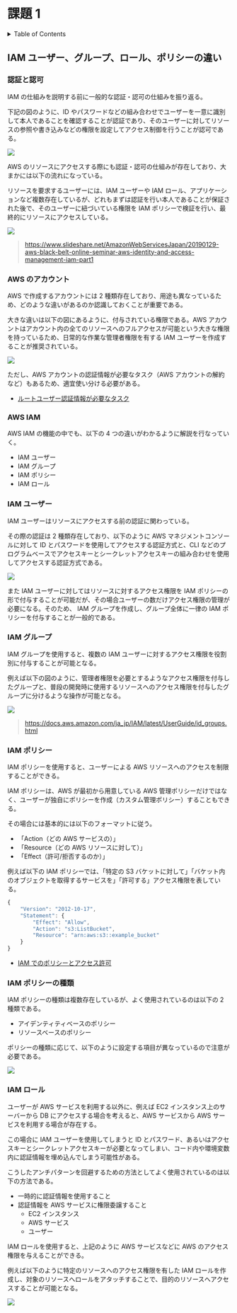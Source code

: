 # 課題 1

<!-- START doctoc generated TOC please keep comment here to allow auto update -->
<!-- DON'T EDIT THIS SECTION, INSTEAD RE-RUN doctoc TO UPDATE -->
<details>
<summary>Table of Contents</summary>

- [IAM ユーザー、グループ、ロール、ポリシーの違い](#iam-%E3%83%A6%E3%83%BC%E3%82%B6%E3%83%BC%E3%82%B0%E3%83%AB%E3%83%BC%E3%83%97%E3%83%AD%E3%83%BC%E3%83%AB%E3%83%9D%E3%83%AA%E3%82%B7%E3%83%BC%E3%81%AE%E9%81%95%E3%81%84)
  - [認証と認可](#%E8%AA%8D%E8%A8%BC%E3%81%A8%E8%AA%8D%E5%8F%AF)
  - [AWS のアカウント](#aws-%E3%81%AE%E3%82%A2%E3%82%AB%E3%82%A6%E3%83%B3%E3%83%88)
  - [AWS IAM](#aws-iam)
  - [IAM ユーザー](#iam-%E3%83%A6%E3%83%BC%E3%82%B6%E3%83%BC)
  - [IAM グループ](#iam-%E3%82%B0%E3%83%AB%E3%83%BC%E3%83%97)
  - [IAM ポリシー](#iam-%E3%83%9D%E3%83%AA%E3%82%B7%E3%83%BC)
  - [IAM ポリシーの種類](#iam-%E3%83%9D%E3%83%AA%E3%82%B7%E3%83%BC%E3%81%AE%E7%A8%AE%E9%A1%9E)
  - [IAM ロール](#iam-%E3%83%AD%E3%83%BC%E3%83%AB)

</details>
<!-- END doctoc generated TOC please keep comment here to allow auto update -->

## IAM ユーザー、グループ、ロール、ポリシーの違い

### 認証と認可

IAM の仕組みを説明する前に一般的な認証・認可の仕組みを振り返る。

下記の図のように、ID やパスワードなどの組み合わせでユーザーを一意に識別して本人であることを確認することが認証であり、そのユーザーに対してリソースの参照や書き込みなどの権限を設定してアクセス制御を行うことが認可である。

![](assets/auth.drawio.svg)

AWS のリソースにアクセスする際にも認証・認可の仕組みが存在しており、大まかには以下の流れになっている。

リソースを要求するユーザーには、IAM ユーザーや IAM ロール、アプリケーションなど複数存在しているが、どれもまずは認証を行い本人であることが保証された後で、そのユーザーに紐づいている権限を IAM ポリシーで検証を行い、最終的にリソースにアクセスしている。

![](https://image.slidesharecdn.com/20190129aws-blackbeltiampart1-190129051558/95/20190129-aws-black-belt-online-seminar-aws-identity-and-access-management-aws-iam-part1-10-638.jpg?cb=1548898676)

> https://www.slideshare.net/AmazonWebServicesJapan/20190129-aws-black-belt-online-seminar-aws-identity-and-access-management-iam-part1

### AWS のアカウント

AWS で作成するアカウントには 2 種類存在しており、用途も異なっているため、どのような違いがあるのか認識しておくことが重要である。

大きな違いは以下の図にあるように、付与されている権限である。AWS アカウントはアカウント内の全てのリソースへのフルアクセスが可能という大きな権限を持っているため、日常的な作業な管理者権限を有する IAM ユーザーを作成することが推奨されている。

![](assets/aws_accounts.drawio.svg)

ただし、AWS アカウントの認証情報が必要なタスク（AWS アカウントの解約など）もあるため、適宜使い分ける必要がある。

- [ルートユーザー認証情報が必要なタスク](https://docs.aws.amazon.com/ja_jp/general/latest/gr/root-vs-iam.html#aws_tasks-that-require-root)

### AWS IAM

AWS IAM の機能の中でも、以下の 4 つの違いがわかるように解説を行なっていく。

- IAM ユーザー
- IAM グループ
- IAM ポリシー
- IAM ロール

### IAM ユーザー

IAM ユーザーはリソースにアクセスする前の認証に関わっている。

その際の認証は 2 種類存在しており、以下のように AWS マネジメントコンソールに対して ID とパスワードを使用してアクセスする認証方式と、CLI などのプログラムベースでアクセスキーとシークレットアクセスキーの組み合わせを使用してアクセスする認証方式である。

![](assets/iam_user.drawio.svg)

また IAM ユーザーに対してはリソースに対するアクセス権限を IAM ポリシーの形で付与することが可能だが、その場合ユーザーの数だけアクセス権限の管理が必要になる。そのため、 IAM グループを作成し、グループ全体に一律の IAM ポリシーを付与することが一般的である。

### IAM グループ

IAM グループを使用すると、複数の IAM ユーザーに対するアクセス権限を役割別に付与することが可能となる。

例えば以下の図のように、管理者権限を必要とするようなアクセス権限を付与したグループと、普段の開発時に使用するリソースへのアクセス権限を付与したグループに分けるような操作が可能となる。

![](https://docs.aws.amazon.com/ja_jp/IAM/latest/UserGuide/images/Relationship_Between_Entities_Example.diagram.png)

> https://docs.aws.amazon.com/ja_jp/IAM/latest/UserGuide/id_groups.html

### IAM ポリシー

IAM ポリシーを使用すると、ユーザーによる AWS リソースへのアクセスを制限することができる。

IAM ポリシーは、AWS が最初から用意している AWS 管理ポリシーだけではなく、ユーザーが独自にポリシーを作成（カスタム管理ポリシー）することもできる。

その場合には基本的には以下のフォーマットに従う。

- 「Action（どの AWS サービスの）」
- 「Resource（どの AWS リソースに対して）」
- 「Effect（許可/拒否するのか）」

例えば以下の IAM ポリシーでは、「特定の S3 バケットに対して」「バケット内のオブジェクトを取得するサービスを」「許可する」アクセス権限を表している。

```js
{
    "Version": "2012-10-17",
    "Statement": {
        "Effect": "Allow",
        "Action": "s3:ListBucket",
        "Resource": "arn:aws:s3::example_bucket"
    }
}
```

- [IAM でのポリシーとアクセス許可](https://docs.aws.amazon.com/ja_jp/IAM/latest/UserGuide/access_policies.html)

### IAM ポリシーの種類

IAM ポリシーの種類は複数存在しているが、よく使用されているのは以下の 2 種類である。

- アイデンティティベースのポリシー
- リソースベースのポリシー

ポリシーの種類に応じて、以下のように設定する項目が異なっているので注意が必要である。

![](assets/iam_policies.drawio.svg)

### IAM ロール

ユーザーが AWS サービスを利用する以外に、例えば EC2 インスタンス上のサーバーから DB にアクセスする場合を考えると、AWS サービスから AWS サービスを利用する場合が存在する。

この場合に IAM ユーザーを使用してしまうと ID とパスワード、あるいはアクセスキーとシークレットアクセスキーが必要となってしまい、コード内や環境変数内に認証情報を埋め込んでしまう可能性がある。

こうしたアンチパターンを回避するための方法としてよく使用されているのは以下の方法である。

- 一時的に認証情報を使用すること
- 認証情報を AWS サービスに権限委譲すること
  - EC2 インスタンス
  - AWS サービス
  - ユーザー

IAM ロールを使用すると、上記のように AWS サービスなどに AWS のアクセス権限を与えることができる。

例えば以下のように特定のリソースへのアクセス権限を有した IAM ロールを作成し、対象のリソースへロールをアタッチすることで、目的のリソースへアクセスすることが可能となる。

![](assets/iam_role.drawio.svg)
